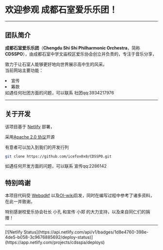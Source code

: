 # 欢迎参观  **成都石室爱乐乐团**！

*  *  *

## 团队简介
**成都石室爱乐乐团**（**Chengdu Shi Shi Philharmonic Orchestra**，简称**CDSSPO**），由成都石室中学文庙校区爱乐协会创立并负责的，专注于音乐分享，

致力于让石室人能够更好地向世界展示高中生的风采。
<br>当前网站主要功能：
<li>宣传</li>
<li>筹款</li>
如遇任何社团方面的问题，可以联系 社团qq:3934217976

*  *  *

## 关于开发
该项目基于 [Netlify](https://www.netlify.com/) 部署，

采用[Apache 2.0 协议](https://www.apache.org/licenses/LICENSE-2.0.html)开源

有意者可以加入到我们的开发行列
```bash
git clone https://github.com/icefox0x0/CDSSPO.git
```
如遇任何开发方面的问题，可以联系 宣传qq:2286142


## 特别鸣谢
本项目代码受 [Webqdkf](http://www.webqdkf.com) 以及[OI-wiki](https://github.com/OI-wiki/OI-wiki/)启发，同时在编写过程中参考了诸多资料，在此一并致谢。

特别感谢校爱乐协会社长 小孔 和宣传 小郑 的大力支持，以及来自同仁们的捐赠！

<hr>[![Netlify Status](https://api.netlify.com/api/v1/badges/1d8e4760-398e-4de5-b058-3c9676885692/deploy-status)](https://app.netlify.com/projects/cdsspa/deploys)
